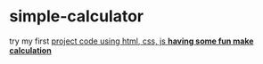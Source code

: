 # simple-calculator
try my first <u>project code
using html, css, js 
<b>having some fun make calculation
